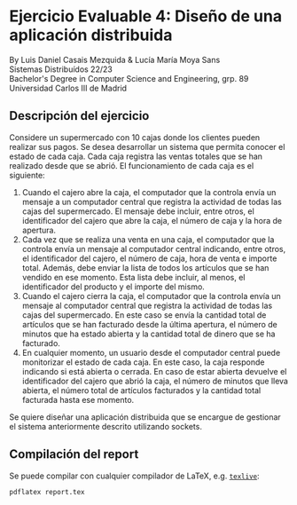 # Ejercicio Evaluable 4: Diseño de una aplicación distribuida
By Luis Daniel Casais Mezquida & Lucía María Moya Sans  
Sistemas Distribuídos 22/23  
Bachelor's Degree in Computer Science and Engineering, grp. 89  
Universidad Carlos III de Madrid

## Descripción del ejercicio
Considere un supermercado con 10 cajas donde los clientes pueden realizar sus pagos. Se desea desarrollar un sistema que permita conocer el estado de cada caja. Cada caja registra las ventas totales que se han realizado desde que se abrió. El funcionamiento de cada caja es el siguiente:
1. Cuando el cajero abre la caja, el computador que la controla envía un mensaje a un computador central que registra la actividad de todas las cajas del supermercado. El mensaje debe incluir, entre otros, el identificador del cajero que abre la caja, el número de caja y la hora de apertura.
2. Cada vez que se realiza una venta en una caja, el computador que la controla envía un mensaje al computador central indicando, entre otros, el identificador del cajero, el número de caja, hora de venta e importe total. Además, debe enviar la lista de todos los artículos que se han vendido en ese momento. Esta lista debe incluir, al menos, el identificador del producto y el importe del mismo.
3. Cuando el cajero cierra la caja, el computador que la controla envía un mensaje al computador central que registra la actividad de todas las cajas del supermercado. En este caso se envía la cantidad total de artículos que se han facturado desde la última apertura, el número de minutos que ha estado abierta y la cantidad total de dinero que se ha facturado.
4. En cualquier momento, un usuario desde el computador central puede monitorizar el estado de cada caja. En este caso, la caja responde indicando si está abierta o cerrada. En caso de estar abierta devuelve el identificador del cajero que abrió la caja, el número de minutos que lleva abierta, el número total de artículos facturados y la cantidad total facturada hasta ese momento.

Se quiere diseñar una aplicación distribuida que se encargue de gestionar el sistema anteriormente
descrito utilizando sockets.


## Compilación del report

Se puede compilar con cualquier compilador de LaTeX, e.g. [`texlive`](https://www.tug.org/texlive/):
```bash
pdflatex report.tex
```